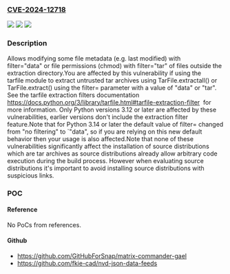 ### [CVE-2024-12718](https://cve.mitre.org/cgi-bin/cvename.cgi?name=CVE-2024-12718)
![](https://img.shields.io/static/v1?label=Product&message=CPython&color=blue)
![](https://img.shields.io/static/v1?label=Version&message=0%3C%3D%203.15.0%20&color=brighgreen)
![](https://img.shields.io/static/v1?label=Vulnerability&message=CWE-22%20Improper%20Limitation%20of%20a%20Pathname%20to%20a%20Restricted%20Directory%20('Path%20Traversal')&color=brighgreen)

### Description

Allows modifying some file metadata (e.g. last modified) with filter="data" or file permissions (chmod) with filter="tar" of files outside the extraction directory.You are affected by this vulnerability if using the tarfile module to extract untrusted tar archives using TarFile.extractall() or TarFile.extract() using the filter= parameter with a value of "data" or "tar". See the tarfile  extraction filters documentation https://docs.python.org/3/library/tarfile.html#tarfile-extraction-filter  for more information. Only Python versions 3.12 or later are affected by these vulnerabilities, earlier versions don't include the extraction filter feature.Note that for Python 3.14 or later the default value of filter= changed from "no filtering" to `"data", so if you are relying on this new default behavior then your usage is also affected.Note that none of these vulnerabilities significantly affect the installation of source distributions which are tar archives as source distributions already allow arbitrary code execution during the build process. However when evaluating source distributions it's important to avoid installing source distributions with suspicious links.

### POC

#### Reference
No PoCs from references.

#### Github
- https://github.com/GitHubForSnap/matrix-commander-gael
- https://github.com/fkie-cad/nvd-json-data-feeds

